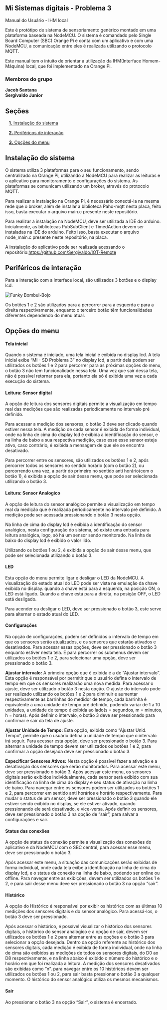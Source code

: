<a id="inicio"></a>
## Mi Sistemas digitais - Problema 3

Manual do Usuário - IHM local

Este é protótipo de sistema de sensoriamento genérico montado em uma plataforma baseada na NodeMCU. O sistema é comandado pelo Single Board Computer (SBC) Orange Pi e conta com um aplicativo e com uma NodeMCU, a comunicação entre eles é realizada utilizando o protocolo MQTT. 

Este manual tem o intuito de orientar a utilização da IHM(Interface Homem-Máquina) local, que foi implementado na Orange Pi.

### Membros do grupo
  **Jacob Santana**<br>
  **Sergivaldo Junior**
  <a id="inicio"></a>

## Seções

&nbsp;&nbsp;&nbsp;[**1.** Instalação do sistema](#secao1)

&nbsp;&nbsp;&nbsp;[**2.** Periféricos de interação](#secao2)

&nbsp;&nbsp;&nbsp;[**3.** Opções do menu](#secao3)

<a id="secao1"></a>
## Instalação do sistema

O sistema utiliza 3 plataformas para o seu funcionamento, sendo centralizado na Orange Pi, utilizando a NodeMCU para realizar as leituras e o aplicativo para monitoramento e configurações do sistema. As plataformas se comunicam utilizando um broker, através do protocolo MQTT.

Para realizar a instalação na Orange Pi, é necessário conectá-la na mesma rede que o broker, além de instalar a biblioteca Paho-mqtt nesta placa, feito isso, basta executar o arquivo main.c presente neste repositório.

Para realizar a instalação na NodeMCU, deve ser utilizada a IDE do arduino. Inicialmente, as bibliotecas PubSubClient e TimedAction devem ser instaladas na IDE do arduino. Feito isso, basta executar o arquivo node_main.c presente neste repositório, na placa.

A instalação do aplicativo pode ser realizada acessando o repositório:https://github.com/Sergivaldo/IOT-Remote

<a id="secao2"></a>
## Periféricos de interação
Para a interação com a interface local, são utilizados 3 botões e o display lcd. 

![Funky Bombul-Bojo](https://user-images.githubusercontent.com/72475500/208282067-49db5eaf-8ca6-47db-b0fd-921e982133dd.png)

Os botões 1 e 2 são utilizados para a percorrer para a esquerda e para a direita respectivamente, enquanto o terceiro botão têm funcionalidades diferentes dependendo do menu atual.

<a id="secao3"></a>
## Opções do menu

#### Tela inicial
 Quando o sistema é iniciado, uma tela inicial é exibida no display lcd. A tela inicial exibe “MI - SD Problema 3” no display lcd, a partir dela podem ser utilizados os botões 1 e 2 para percorrer para as próximas opções do menu, o botão 3 não tem funcionalidade nessa tela. Uma vez que sair dessa tela, não é possível retornar para ela, portanto ela só é exibida uma vez a cada execução do sistema. 


#### Leitura: Sensor digital
A opção de leitura dos sensores digitais permite a visualização em tempo real das medições que são realizadas periodicamente no intervalo pré definido.

Para acessar a medição dos sensores, o botão 3 deve ser clicado quando estiver nessa tela. A medição de cada sensor é exibida de forma individual,  onde na linha de cima do display lcd é exibida a identificação do sensor, e na linha de baixo a sua respectiva medição, caso esse esse sensor esteja ativo, caso contrário, é exibida a mensagem de que ele se encontra desativado. 

Para percorrer entre os sensores, são utilizados os botões 1 e 2, após percorrer todos os sensores no sentido horário (com o botão 2), ou percorrendo uma vez, a partir do primeiro no sentido anti horário(com o botão 1), é exibida a opção de sair desse menu, que pode ser selecionada utilizando o botão 3. 


#### Leitura: Sensor Analogico
A opção de leitura do sensor analógico permite a visualização em tempo real da medição que é realizada periodicamente no intervalo pré definido. A medição pode ser acessada pressionando o botão 3 nesta opção.

Na linha de cima do display lcd é exibida a identificação do sensor analógico, nesta configuração do sistema, só existe uma entrada para leitura analógica, logo, só há um sensor sendo monitorado. Na linha de baixo do display lcd é exibido o valor lido. 

Utilizando os botões 1 ou 2, é exibida a opção de sair desse menu, que pode ser selecionada utilizando o botão 3. 

#### LED
Esta opção do menu permite ligar e desligar o LED da NodeMCU. A visualização do estado atual do LED pode ser vista na emulação da chave exibida no display. quando a chave está para a esquerda, na posição ON, o LED está ligado. Quando a chave está para a direita, na posição OFF, o LED está desligado.

Para acender ou desligar o LED, deve ser pressionado o botão 3, este serve para alternar o estado atual do LED. 


#### Configurações
Na opção de configurações, podem ser definidos o intervalo de tempo em que os sensores serão atualizados, e os sensores que estarão ativados e desativados. Para acessar essas opções, deve ser pressionado o botão 3 enquanto estiver nesta tela. E para percorrer os submenus devem ser utilizados os botões 1 e 2, para selecionar uma opção, deve ser pressionado o botão 3. 

**Ajustar intervalo:** A primeira opção que é exibida é a de “Ajustar  intervalo”. Esta opção é responsável por permitir que o usuário defina o intervalo de tempo em que os sensores realizarão uma nova medida. Para acessar o ajuste, deve ser utilizado o botão 3 nesta opção. 
O ajuste do intervalo pode ser realizado utilizando os botões 1 e 2 para diminuir e aumentar respectivamente as barrinhas do medidor de tempo, cada barrinha é equivalente a uma unidade de tempo pré definido, podendo variar de 1 a 10 unidades, a unidade de tempo é exibida ao lado(s = segundos, m = minutos, h = horas). Após definir o intervalo, o botão 3 deve ser pressionado para confirmar e sair da tela de ajuste.

**Ajustar Unidade de Tempo:** Esta opção, exibida como “Ajustar Unid. Tempo”, permite que o usuário defina a unidade de tempo que o intervalo irá seguir. Para acessar esta opção, deve ser pressionado o botão 3. 
Para alternar a unidade de tempo devem ser utilizados os botões 1 e 2, para confirmar a opção desejada deve ser pressionado o botão 3.

**Especificar Sensores Ativos:** Nesta opção é possível fazer a ativação e a desativação dos sensores que serão monitorados. Para acessar este menu, deve ser pressionado o botão 3. 
Após acessar este menu, os sensores digitais serão exibidos individualmente, cada sensor será exibido com sua identificação na linha de cima do display e seu status de ativação na linha de baixo. Para navegar entre os sensores podem ser utilizados os botões 1 e 2, para percorrer em sentido anti horários e horário respectivamente. Para mudar o status de um sensor, deve ser pressionado o botão 3 quando ele estiver sendo exibido no display, se ele estiver ativado, quando pressionando ele será desativado, e vice-versa. Após definir os sensores, deve ser pressionado o botão 3 na opção de “sair”, para salvar a configurações e sair. 


#### Status das conexões
A opção de status da conexão permite a visualização das conexões do aplicativo e da NodeMCU com o SBC central, para acessar esse menu, deve ser pressionado o botão 3. 

Após acessar este menu, a situação das comunicações serão exibidas de forma individual, onde cada tela exibe a identificação na linha de cima do display lcd, e  o status da conexão na linha de baixo, podendo ser online ou offline. Para navegar entre as exibições, devem ser utilizados os botões 1 e 2, e para sair desse menu deve ser pressionado o botão 3 na opção “sair”.

#### Histórico
A opção do Histórico é responsável por exibir os histórico com as últimas 10 medições dos sensores digitais e do sensor analógico. Para acessá-los, o botão 3 deve ser pressionado.

Após acessar o histórico, é possível visualizar o histórico dos sensores digitais, o histórico do sensor analógico e a opção de sair, devem ser utilizados os botões 1 e 2 para alternar entre as opções e o botão 3 para selecionar a opção desejada. Dentro da opção referente ao histórico dos sensores digitais, cada medição é exibida de forma individual, onde na linha de cima são exibidos as medições de todos os sensores digitais, do D0 ao D8 respectivamente, e na linha abaixo é exibido o número do histórico e o horário em que foi realizada a leitura. A medição dos sensores desativados são exibidas como “n”. para navegar entre os 10 históricos devem ser utilizados os botões 1 ou 2, para sair basta pressionar o botão 3 a qualquer momento. O histórico do sensor analógico utiliza os mesmos mecanismos. 

#### Sair 
Ao pressionar o botão 3 na opção “Sair”, o sistema é encerrado. 

